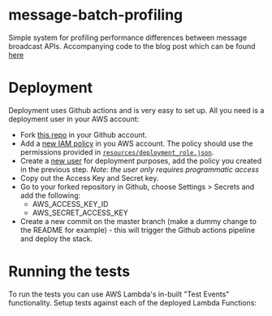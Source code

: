 # message-batch-profiling
Simple system for profiling performance differences between message broadcast APIs. Accompanying code to the blog post
which can be found [here](#TODO)

# Deployment
Deployment uses Github actions and is very easy to set up. All you need is a deployment user in your AWS account:
* Fork [this repo](https://github.com/g-farrow/message-batch-profiling) in your Github account.
* Add a [new IAM policy](https://console.aws.amazon.com/iam/home?region=eu-west-1#/policies) in you AWS account. The 
policy should use the permissions provided in 
[`resources/deployment_role.json`](https://github.com/g-farrow/message-batch-profiling/blob/master/resources/deployment_role.json).
* Create a [new user](https://console.aws.amazon.com/iam/home?region=eu-west-1#/users) for deployment purposes, add the 
policy you created in the previous step. _Note: the user only requires programmatic access_
* Copy out the Access Key and Secret key.
* Go to your forked repository in Github, choose Settings > Secrets and add the following:
  * AWS_ACCESS_KEY_ID
  * AWS_SECRET_ACCESS_KEY
* Create a new commit on the master branch (make a dummy change to the README for example) - this will trigger the 
Github actions pipeline and deploy the stack.

# Running the tests
To run the tests you can use AWS Lambda's in-built "Test Events" functionality. Setup tests against each of the deployed
Lambda Functions:
